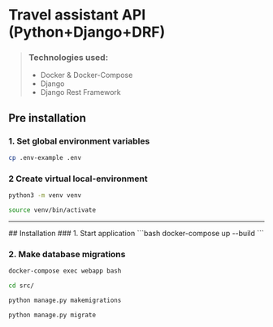 # Travel assistant API (Python+Django+DRF)

### 
> ### Technologies used:
>
> - Docker & Docker-Compose
> - Django
> - Django Rest Framework


## Pre installation

### 1. Set global environment variables
```bash
cp .env-example .env
```
### 2 Create virtual local-environment
```bash
python3 -m venv venv
```
```bash
source venv/bin/activate
```

<hr>
## Installation
### 1. Start application
```bash
docker-compose up --build
```

### 2. Make database migrations
```bash
docker-compose exec webapp bash
``` 
```bash
cd src/
``` 
```bash
python manage.py makemigrations
``` 
```bash
python manage.py migrate
``` 

